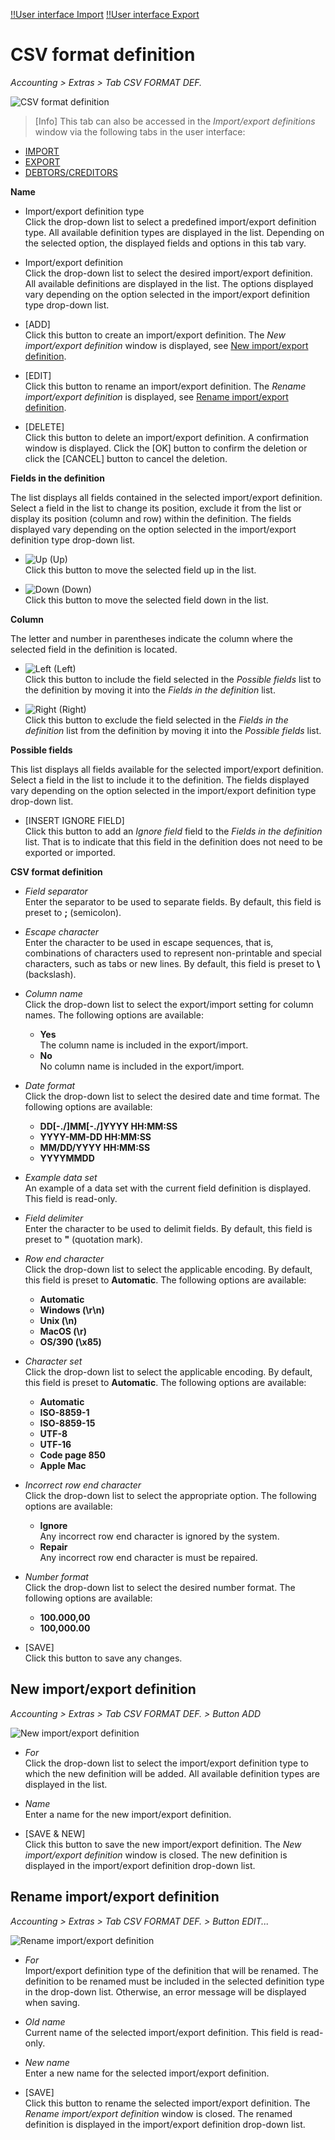 [!!User interface Import](./03a_Import.md)
[!!User interface Export](./03b_Export.md)

# CSV format definition

*Accounting > Extras > Tab CSV FORMAT DEF.*

![CSV format definition](../../Assets/Screenshots/RetailSuiteAccounting/Extras/CSVFormatDef/CSVFormatDef.png "[CSV format definition]")

> [Info] This tab can also be accessed in the *Import/export definitions* window via the following tabs in the user interface:
- [IMPORT](./03a_Import.md#import/export-definitions)
- [EXPORT](./03b_Export.md#import/export-definitions)
- [DEBTORS/CREDITORS](./02a_DebtorsCreditors.md#import/export-definitions)

**Name**

- Import/export definition type  
    Click the drop-down list to select a predefined import/export definition type. All available definition types are displayed in the list. Depending on the selected option, the displayed fields and options in this tab vary.

- Import/export definition  
    Click the drop-down list to select the desired import/export definition. All available definitions are displayed in the list. The options displayed vary depending on the option selected in the import/export definition type drop-down list.

- [ADD]  
    Click this button to create an import/export definition. The *New import/export definition* window is displayed, see [New import/export definition](#new-import/export-definition).

- [EDIT]  
    Click this button to rename an import/export definition. The *Rename import/export definition* is displayed, see [Rename import/export definition](#rename-import/export-definition).

- [DELETE]  
    Click this button to delete an import/export definition. A confirmation window is displayed. Click the [OK] button to confirm the deletion or click the [CANCEL] button to cancel the deletion.


**Fields in the definition**  

The list displays all fields contained in the selected import/export definition. Select a field in the list to change its position, exclude it from the list or display its position (column and row) within the definition. The fields displayed vary depending on the option selected in the import/export definition type drop-down list.

- ![Up](../../Assets/Icons/ArrowUp.png "[Up]") (Up)  
    Click this button to move the selected field up in the list.

- ![Down](../../Assets/Icons/ArrowDown.png "[Down]") (Down)  
    Click this button to move the selected field down in the list.


**Column**  

The letter and number in parentheses indicate the column where the selected field in the definition is located.

- ![Left](../../Assets/Icons/ArrowLeft.png "[Left]") (Left)  
    Click this button to include the field selected in the *Possible fields* list to the definition by moving it into the *Fields in the definition* list.

- ![Right](../../Assets/Icons/ArrowRight.png "[Right]") (Right)  
    Click this button to exclude the field selected in the *Fields in the definition* list from the definition by moving it into the *Possible fields* list.


**Possible fields**  

This list displays all fields available for the selected import/export definition. Select a field in the list to include it to the definition. The fields displayed vary depending on the option selected in the import/export definition type drop-down list.

- [INSERT IGNORE FIELD]  
    Click this button to add an *Ignore field* field to the *Fields in the definition* list. That is to indicate that this field in the definition does not need to be exported or imported.


**CSV format definition**

- *Field separator*  
    Enter the separator to be used to separate fields. By default, this field is preset to **;** (semicolon).

- *Escape character*  
    Enter the character to be used in escape sequences, that is, combinations of characters used to represent non-printable and special characters, such as tabs or new lines. By default, this field is preset to **\\** (backslash).

- *Column name*  
    Click the drop-down list to select the export/import setting for column names. The following options are available:
    - **Yes**   
        The column name is included in the export/import.
    - **No**   
        No column name is included in the export/import.

- *Date format*  
    Click the drop-down list to select the desired date and time format. The following options are available:
    - **DD[-./]MM[-./]YYYY HH:MM:SS**   
    - **YYYY-MM-DD HH:MM:SS**   
    - **MM/DD/YYYY HH:MM:SS**   
    - **YYYYMMDD**   

- *Example data set*  
    An example of a data set with the current field definition is displayed. This field is read-only.

- *Field delimiter*  
    Enter the character to be used to delimit fields. By default, this field is preset to **"** (quotation mark).

- *Row end character*  
    Click the drop-down list to select the applicable encoding. By default, this field is preset to **Automatic**. The following options are available:
    - **Automatic**   
    - **Windows (\r\n)**   
    - **Unix (\n)**   
    - **MacOS (\r)**  
    - **OS/390 (\x85)**

- *Character set*  
    Click the drop-down list to select the applicable encoding. By default, this field is preset to **Automatic**. The following options are available:
    - **Automatic**   
    - **ISO-8859-1**   
    - **ISO-8859-15**   
    - **UTF-8**  
    - **UTF-16**
    - **Code page 850**  
    - **Apple Mac**

- *Incorrect row end character*  
    Click the drop-down list to select the appropriate option. The following options are available:
    - **Ignore**   
        Any incorrect row end character is ignored by the system.
    - **Repair**   
        Any incorrect row end character is must be repaired.

- *Number format*  
    Click the drop-down list to select the desired number format. The following options are available:
    - **100.000,00**   
    - **100,000.00**

- [SAVE]  
    Click this button to save any changes.



## New import/export definition  

*Accounting > Extras > Tab CSV FORMAT DEF. > Button ADD*

![New import/export definition](../../Assets/Screenshots/RetailSuiteAccounting/Extras/Import/NewImportExportDefinitionKdLf.png "[New import/export definition]")

- *For*  
    Click the drop-down list to select the import/export definition type to which the new definition will be added. All available definition types are displayed in the list.  

- *Name*  
    Enter a name for the new import/export definition.

- [SAVE & NEW]  
    Click this button to save the new import/export definition. The *New import/export definition* window is closed. The new definition is displayed in the import/export definition drop-down list.  



## Rename import/export definition  

*Accounting > Extras > Tab CSV FORMAT DEF. > Button EDIT...*

![Rename import/export definition](../../Assets/Screenshots/RetailSuiteAccounting/Extras/Import/RenameImportExportDefinitionKdLf.png "[Rename import/export definition]")

- *For*  
    Import/export definition type of the definition that will be renamed. The definition to be renamed must be included in the selected definition type in the drop-down list. Otherwise, an error message will be displayed when saving.

- *Old name*  
    Current name of the selected import/export definition. This field is read-only.

- *New name*  
    Enter a new name for the selected import/export definition.

- [SAVE]  
    Click this button to rename the selected import/export definition. The *Rename import/export definition* window is closed. The renamed definition is displayed in the import/export definition drop-down list.
